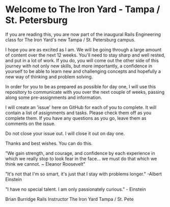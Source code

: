# Welcome to The Iron Yard - Tampa / St. Petersburg

If you are reading this, you are now part of the inaugural Rails Engineering class for The Iron Yard's new Tampa / St. Petersburg campus.

I hope you are as excited as I am. We will be going through a large amount of content over the next 12 weeks. You'll need to stay sharp and well rested, and put in a lot of work. If you do, you will come out the other side of this journey with not only new skills, but more importantly, a confidence in yourself to be able to learn new and challenging concepts and hopefully a new way of thinking and problem solving.

In order for you to be as prepared as possible for day one, I will use this repository to communicate with you over the next couple of weeks, passing along some pre-assignments and information.

I will create an 'issue' here on GitHub for each of you to complete. It will contain a list of assignments and tasks. Please check them off as you complete them. If you have any questions as you go, leave them as comments on the issue.

Do not close your issue out. I will close it out on day one.

Thanks and best wishes. You can do this.

"We gain strength, and courage, and confidence by each experience in which we really stop to look fear in the face... we must do that which we think we cannot. ~ Eleanor Roosevelt"

"It's not that I'm so smart, it's just that I stay with problems longer." -Albert Einstein

"I have no special talent. I am only passionately curious." - Einstein

Brian Burridge
Rails Instructor
The Iron Yard
Tampa / St. Pete
